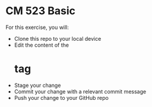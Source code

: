 # CM 523 Basic

For this exercise, you will:
- Clone this repo to your local device
- Edit the content of the <h1> tag
- Stage your change
- Commit your change with a relevant commit message
- Push your change to your GitHub repo

